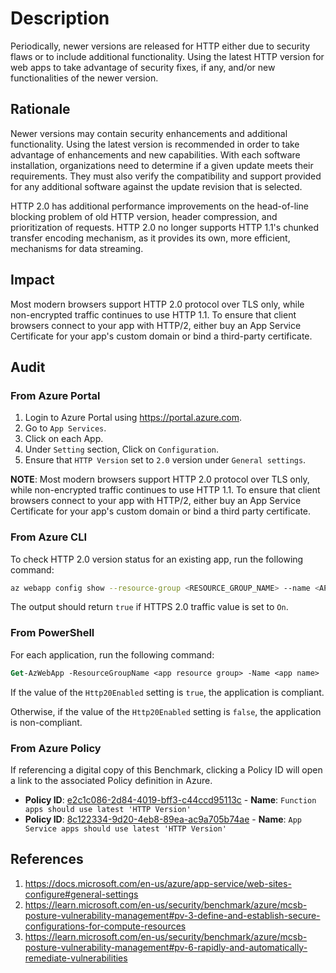 # Description

Periodically, newer versions are released for HTTP either due to security flaws or to include additional functionality. Using the latest HTTP version for web apps to take advantage of security fixes, if any, and/or new functionalities of the newer version.

## Rationale

Newer versions may contain security enhancements and additional functionality. Using the latest version is recommended in order to take advantage of enhancements and new capabilities. With each software installation, organizations need to determine if a given update meets their requirements. They must also verify the compatibility and support provided for any additional software against the update revision that is selected.

HTTP 2.0 has additional performance improvements on the head-of-line blocking problem of old HTTP version, header compression, and prioritization of requests. HTTP 2.0 no longer supports HTTP 1.1's chunked transfer encoding mechanism, as it provides its own, more efficient, mechanisms for data streaming.

## Impact

Most modern browsers support HTTP 2.0 protocol over TLS only, while non-encrypted traffic continues to use HTTP 1.1. To ensure that client browsers connect to your app with HTTP/2, either buy an App Service Certificate for your app's custom domain or bind a third-party certificate.

## Audit

### From Azure Portal

1. Login to Azure Portal using <https://portal.azure.com>.
2. Go to `App Services`.
3. Click on each App.
4. Under `Setting` section, Click on `Configuration`.
5. Ensure that `HTTP Version` set to `2.0` version under `General settings`.

**NOTE**: Most modern browsers support HTTP 2.0 protocol over TLS only, while non-encrypted traffic continues to use HTTP 1.1. To ensure that client browsers connect to your app with HTTP/2, either buy an App Service Certificate for your app's custom domain or bind a third party certificate.

### From Azure CLI

To check HTTP 2.0 version status for an existing app, run the following command:

```sh
az webapp config show --resource-group <RESOURCE_GROUP_NAME> --name <APP_NAME> --query http20Enabled
```

The output should return `true` if HTTPS 2.0 traffic value is set to `On`.

### From PowerShell

For each application, run the following command:

```ps
Get-AzWebApp -ResourceGroupName <app resource group> -Name <app name> |Select-Object -ExpandProperty SiteConfig
```

If the value of the `Http20Enabled` setting is `true`, the application is compliant.

Otherwise, if the value of the `Http20Enabled` setting is `false`, the application is non-compliant.

### From Azure Policy

If referencing a digital copy of this Benchmark, clicking a Policy ID will open a link to the associated Policy definition in Azure.

- **Policy ID**: [e2c1c086-2d84-4019-bff3-c44ccd95113c](https://portal.azure.com/#view/Microsoft_Azure_Policy/PolicyDetailBlade/definitionId/%2Fproviders%2FMicrosoft.Authorization%2FpolicyDefinitions%2Fe2c1c086-2d84-4019-bff3-c44ccd95113c) - **Name**: `Function apps should use latest 'HTTP Version'`
- **Policy ID**: [8c122334-9d20-4eb8-89ea-ac9a705b74ae](https://portal.azure.com/#view/Microsoft_Azure_Policy/PolicyDetailBlade/definitionId/%2Fproviders%2FMicrosoft.Authorization%2FpolicyDefinitions%2F8c122334-9d20-4eb8-89ea-ac9a705b74ae) - **Name**: `App Service apps should use latest 'HTTP Version'`

## References

1. <https://docs.microsoft.com/en-us/azure/app-service/web-sites-configure#general-settings>
2. <https://learn.microsoft.com/en-us/security/benchmark/azure/mcsb-posture-vulnerability-management#pv-3-define-and-establish-secure-configurations-for-compute-resources>
3. <https://learn.microsoft.com/en-us/security/benchmark/azure/mcsb-posture-vulnerability-management#pv-6-rapidly-and-automatically-remediate-vulnerabilities>
